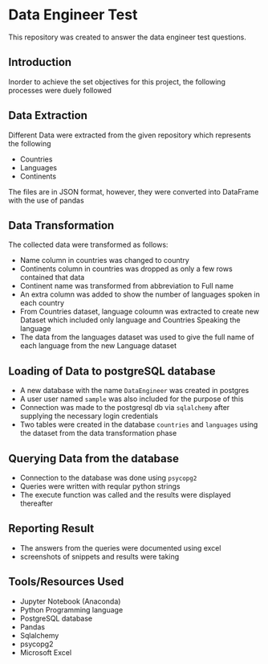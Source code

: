 # Data Engineer Test

This repository was created to answer the  data engineer test questions.

## Introduction

Inorder to achieve the set objectives for this project, the following processes were duely followed
## Data Extraction
Different Data were extracted from the given repository which represents the following 
- Countries
- Languages
- Continents

The files are in JSON format, however, they were converted into DataFrame with the use of pandas

## Data Transformation
The collected data were transformed as follows:
- Name column in countries was changed to country
- Continents column in countries was dropped as only a few rows contained that data
- Continent name was transformed from abbreviation to Full name
- An extra column was added to show the number of languages spoken in each country
- From Countries dataset, language coloumn was extracted to create new Dataset which included only language and Countries Speaking the language
- The data from the languages dataset was used to give the full name of each language from the new Language dataset

## Loading of Data to postgreSQL database
- A new database with the name `DataEngineer` was created in postgres
- A user user named `sample` was also included for the purpose of this
- Connection was made to the postgresql db via `sqlalchemy` after supplying the necessary login credentials
- Two tables were created in the database `countries` and `languages` using the dataset from the data transformation phase

## Querying Data from the database
- Connection to the database was done using `psycopg2`
- Queries were written with reqular python strings
- The execute function was called and the results were displayed thereafter
## Reporting Result 
- The answers from the queries were documented using excel
- screenshots of snippets and results were taking

## Tools/Resources Used
- Jupyter Notebook (Anaconda)
- Python Programming language
- PostgreSQL database
- Pandas
- Sqlalchemy
- psycopg2
- Microsoft Excel